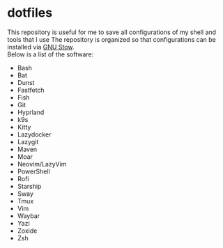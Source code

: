 # dotfiles

This repository is useful for me to save all configurations of my shell and tools that I use 
The repository is organized so that configurations can be installed via [GNU Stow](https://www.gnu.org/software/stow/).  
Below is a list of the software:  

- Bash
- Bat
- Dunst
- Fastfetch
- Fish
- Git
- Hyprland
- k9s
- Kitty
- Lazydocker
- Lazygit
- Maven
- Moar
- Neovim/LazyVim
- PowerShell
- Rofi
- Starship
- Sway
- Tmux
- Vim
- Waybar
- Yazi
- Zoxide
- Zsh
